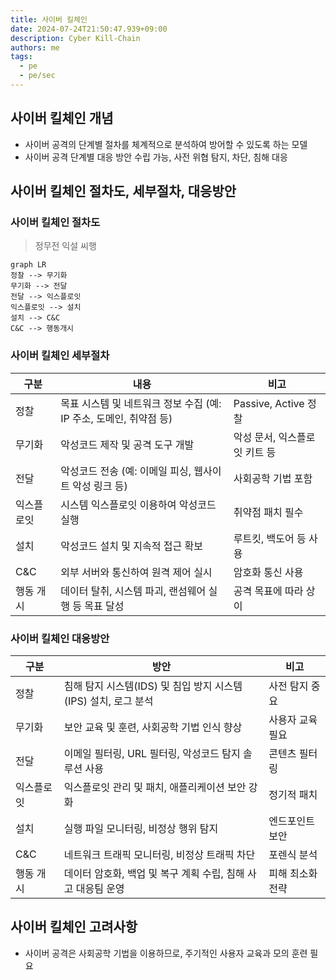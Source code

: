 ```yaml
---
title: 사이버 킬체인
date: 2024-07-24T21:50:47.939+09:00
description: Cyber Kill-Chain
authors: me
tags: 
  - pe
  - pe/sec 
---
```


## 사이버 킬체인 개념

- 사이버 공격의 단계별 절차를 체계적으로 분석하여 방어할 수 있도록 하는 모델
- 사이버 공격 단계별 대응 방안 수립 가능, 사전 위협 탐지, 차단, 침해 대응

## 사이버 킬체인 절차도, 세부절차, 대응방안

### 사이버 킬체인 절차도

> 정무전 익설 씨행

```mermaid
graph LR
정찰 --> 무기화
무기화 --> 전달
전달 --> 익스플로잇
익스플로잇 --> 설치
설치 --> C&C
C&C --> 행동개시
```

### 사이버 킬체인 세부절차

| 구분 | 내용 | 비고 |
|---|---|---|
| 정찰  | 목표 시스템 및 네트워크 정보 수집 (예: IP 주소, 도메인, 취약점 등)  | Passive, Active 정찰 |
| 무기화| 악성코드 제작 및 공격 도구 개발   | 악성 문서, 익스플로잇 키트 등 |
| 전달  | 악성코드 전송 (예: 이메일 피싱, 웹사이트 악성 링크 등) | 사회공학 기법 포함  |
| 익스플로잇| 시스템 익스플로잇 이용하여 악성코드 실행  | 취약점 패치 필수  |
| 설치  | 악성코드 설치 및 지속적 접근 확보 | 루트킷, 백도어 등 사용  |
| C&C   | 외부 서버와 통신하여 원격 제어 실시   | 암호화 통신 사용  |
| 행동 개시 | 데이터 탈취, 시스템 파괴, 랜섬웨어 실행 등 목표 달성 | 공격 목표에 따라 상이  |

### 사이버 킬체인 대응방안

| 구분 | 방안 | 비고|
|-------------------|---------------------------------------------------------------------------------|-------------|
| 정찰  | 침해 탐지 시스템(IDS) 및 침입 방지 시스템(IPS) 설치, 로그 분석   | 사전 탐지 중요  |
| 무기화| 보안 교육 및 훈련, 사회공학 기법 인식 향상  | 사용자 교육 필요  |
| 전달  | 이메일 필터링, URL 필터링, 악성코드 탐지 솔루션 사용 | 콘텐츠 필터링  |
| 익스플로잇| 익스플로잇 관리 및 패치, 애플리케이션 보안 강화  | 정기적 패치  |
| 설치  | 실행 파일 모니터링, 비정상 행위 탐지 | 엔드포인트 보안  |
| C&C   | 네트워크 트래픽 모니터링, 비정상 트래픽 차단| 포렌식 분석  |
| 행동 개시 | 데이터 암호화, 백업 및 복구 계획 수립, 침해 사고 대응팀 운영   | 피해 최소화 전략  |

## 사이버 킬체인 고려사항

- 사이버 공격은 사회공학 기법을 이용하므로, 주기적인 사용자 교육과 모의 훈련 필요
